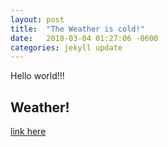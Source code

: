 ```yaml
---
layout: post
title:  "The Weather is cold!"
date:   2018-03-04 01:27:06 -0600
categories: jekyll update
---
```

Hello world!!!

## Weather!
[link here](http://www.google.co.uk)